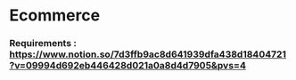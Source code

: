 # Ecommerce

### Requirements : https://www.notion.so/7d3ffb9ac8d641939dfa438d18404721?v=09994d692eb446428d021a0a8d4d7905&pvs=4
